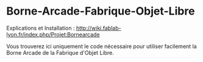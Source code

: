 Borne-Arcade-Fabrique-Objet-Libre
=================================

Explications et Installation : http://wiki.fablab-lyon.fr/index.php/Projet:Bornearcade

Vous trouverez ici uniquement le code nécessaire pour utiliser facilement la Borne Arcade de la Fabrique d'Objet Libre.
